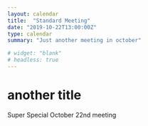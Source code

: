 ```yaml
---
layout: calendar
title:  "Standard Meeting"
date: "2019-10-22T13:00:00Z"
type: calendar
summary: "Just another meeting in october"

# widget: "blank"
# headless: true
---
```



# another title

Super Special October 22nd meeting